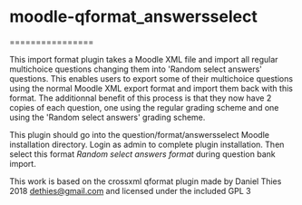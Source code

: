 # moodle-qformat_answersselect
================

This import format plugin takes a Moodle XML file and import all 
regular multichoice questions changing them into 'Random select answers' questions.
This enables users to export some of their multichoice questions 
using the normal Moodle XML export format
and import them back with this format.
The additionnal benefit of this process is that they now have 2 copies of each question, one
using the regular grading scheme and one using the 'Random select answers' grading scheme.

This plugin should go into the question/format/answersselect Moodle installation
directory. Login as admin to complete plugin installation.  Then select
this format *Random select answers format* during question bank import.

This work is based on the crossxml qformat plugin made by Daniel Thies 2018 dethies@gmail.com and
licensed under the included GPL 3 
